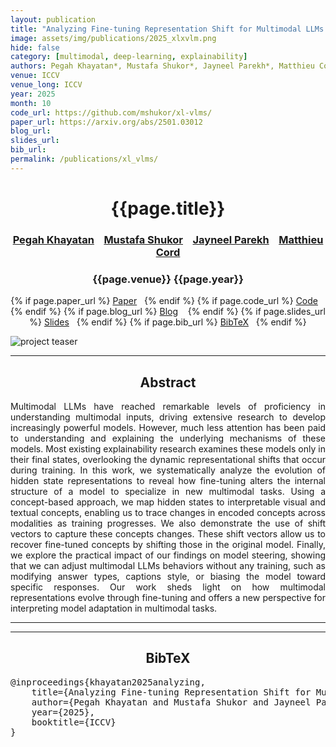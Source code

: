 ```yaml
---
layout: publication
title: "Analyzing Fine-tuning Representation Shift for Multimodal LLMs Steering alignment" 
image: assets/img/publications/2025_xlxvlm.png
hide: false
category: [multimodal, deep-learning, explainability]
authors: Pegah Khayatan*, Mustafa Shukor*, Jayneel Parekh*, Matthieu Cord
venue: ICCV
venue_long: ICCV
year: 2025
month: 10
code_url: https://github.com/mshukor/xl-vlms/
paper_url: https://arxiv.org/abs/2501.03012
blog_url: 
slides_url: 
bib_url: 
permalink: /publications/xl_vlms/
---
```


<h1 align="center"> {{page.title}} </h1>
<!-- Simple call of authors -->
<!-- <h3 align="center"> {{page.authors}} </h3> -->
<!-- Alternatively you can add links to author pages -->
<h3 align="center"> <a href="https://pegah-kh.github.io/">Pegah Khayatan</a> &nbsp;&nbsp; <a href="https://mustafashukor.github.io/">Mustafa Shukor</a> &nbsp;&nbsp; <a href="https://jayneelparekh.github.io/">Jayneel Parekh</a> &nbsp;&nbsp; <a href="https://cord.isir.upmc.fr/">Matthieu Cord</a></h3>


<h3 align="center"> {{page.venue}} {{page.year}} </h3>

<div align="center">
  <p>
    {% if page.paper_url %}
    <a href="{{ page.paper_url }}"><i class="far fa-file-pdf"></i> Paper</a>&nbsp;&nbsp;
    {% endif %}
    {% if page.code_url %}
    <a href="{{ page.code_url }}"><i class="fab fa-github"></i> Code</a> &nbsp;&nbsp;
    {% endif %}
    {% if page.blog_url %}
    <a href="{{ page.blog_url }}"><i class="fab fa-blogger"></i> Blog</a> &nbsp;&nbsp;
    {% endif %}
    {% if page.slides_url %}
    <a href="{{ page.slides_url }}"><i class="far fa-file-pdf"></i> Slides</a>&nbsp;&nbsp;
    {% endif %}
    {% if page.bib_url %}
    <a href="{{ page.bib_url}}"><i class="far fa-file-alt"></i> BibTeX</a>&nbsp;&nbsp;
    {% endif %}
  </p>
</div>


<div class="publication-teaser">
    <img src="../../{{ page.image }}" alt="project teaser"/>
</div>


<hr>

<h2  align="center">Abstract</h2>

<p align="justify">Multimodal LLMs have reached remarkable levels of proficiency in understanding multimodal inputs, driving extensive research to develop increasingly powerful models. However, much less attention has been paid to understanding and explaining the underlying mechanisms of these models. Most existing explainability research examines these models only in their final states, overlooking the dynamic representational shifts that occur during training. In this work, we systematically analyze the evolution of hidden state representations to reveal how fine-tuning alters the internal structure of a model to specialize in new multimodal tasks. Using a concept-based approach, we map hidden states to interpretable visual and textual concepts, enabling us to trace changes in encoded concepts across modalities as training progresses. We also demonstrate the use of shift vectors to capture these concepts changes. These shift vectors allow us to recover fine-tuned concepts by shifting those in the original model. Finally, we explore the practical impact of our findings on model steering, showing that we can adjust multimodal LLMs behaviors without any training, such as modifying answer types, captions style, or biasing the model toward specific responses. Our work sheds light on how multimodal representations evolve through fine-tuning and offers a new perspective for interpreting model adaptation in multimodal tasks.</p>

<hr>
<hr>

<h2  align="center">BibTeX</h2>
<left>
  <pre class="bibtex-box">
@inproceedings{khayatan2025analyzing,
    title={Analyzing Fine-tuning Representation Shift for Multimodal LLMs Steering alignment},
    author={Pegah Khayatan and Mustafa Shukor and Jayneel Parekh and Matthieu Cord},
    year={2025},
    booktitle={ICCV}
}
</pre>
</left>

<br>
